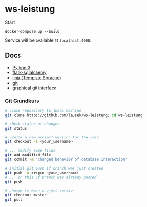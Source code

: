 # ws-leistung

Start

```
docker-compose up --build
```

Service will be available at `localhost:4000`.

## Docs

- [Python 3](https://www.tutorialspoint.com/python/index.htm)
- [flask-sqlalchemy](https://flask-sqlalchemy.palletsprojects.com/en/2.x/)
- [jinja (Template Sprache)](https://jinja.palletsprojects.com/en/2.11.x/)
- [git](https://www.atlassian.com/de/git/tutorials/learn-git-with-bitbucket-cloud)
- [graphical git interface](https://www.sourcetreeapp.com/)

### Git Grundkurs

``` bash
# clone repository to local machine
git clone https://github.com/lausek/ws-leistung; cd ws-leistung

# check status of changes
git status

# create a new project version for the user
git checkout -b <your_username>

# ... modify some files
git add modified-file
git commit -m "changed behavior of database interaction"

# initial git push if branch was just created
git push -u origin <your_username>
# ... or this if branch was already pushed
git push

# change to main project version
git checkout master
git pull
```